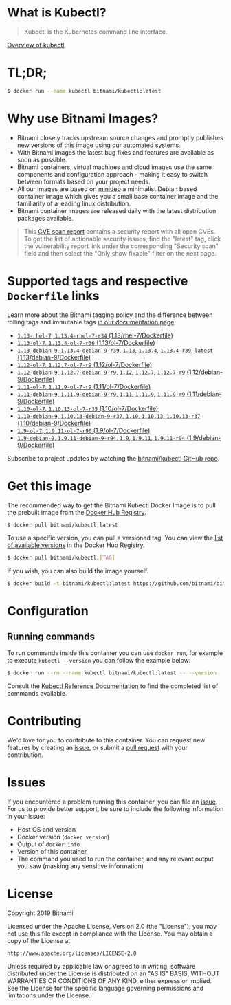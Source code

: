 
# What is Kubectl?

> Kubectl is the Kubernetes command line interface.

[Overview of kubectl](https://kubernetes.io/docs/reference/kubectl/overview/)

# TL;DR;

```bash
$ docker run --name kubectl bitnami/kubectl:latest
```

# Why use Bitnami Images?

* Bitnami closely tracks upstream source changes and promptly publishes new versions of this image using our automated systems.
* With Bitnami images the latest bug fixes and features are available as soon as possible.
* Bitnami containers, virtual machines and cloud images use the same components and configuration approach - making it easy to switch between formats based on your project needs.
* All our images are based on [minideb](https://github.com/bitnami/minideb) a minimalist Debian based container image which gives you a small base container image and the familiarity of a leading linux distribution.
* Bitnami container images are released daily with the latest distribution packages available.


> This [CVE scan report](https://quay.io/repository/bitnami/kubectl?tab=tags) contains a security report with all open CVEs. To get the list of actionable security issues, find the "latest" tag, click the vulnerability report link under the corresponding "Security scan" field and then select the "Only show fixable" filter on the next page.

# Supported tags and respective `Dockerfile` links

Learn more about the Bitnami tagging policy and the difference between rolling tags and immutable tags [in our documentation page](https://docs.bitnami.com/containers/how-to/understand-rolling-tags-containers/).


* [`1.13-rhel-7`, `1.13.4-rhel-7-r34` (1.13/rhel-7/Dockerfile)](https://github.com/bitnami/bitnami-docker-kubectl/blob/1.13.4-rhel-7-r34/1.13/rhel-7/Dockerfile)
* [`1.13-ol-7`, `1.13.4-ol-7-r36` (1.13/ol-7/Dockerfile)](https://github.com/bitnami/bitnami-docker-kubectl/blob/1.13.4-ol-7-r36/1.13/ol-7/Dockerfile)
* [`1.13-debian-9`, `1.13.4-debian-9-r39`, `1.13`, `1.13.4`, `1.13.4-r39`, `latest` (1.13/debian-9/Dockerfile)](https://github.com/bitnami/bitnami-docker-kubectl/blob/1.13.4-debian-9-r39/1.13/debian-9/Dockerfile)
* [`1.12-ol-7`, `1.12.7-ol-7-r9` (1.12/ol-7/Dockerfile)](https://github.com/bitnami/bitnami-docker-kubectl/blob/1.12.7-ol-7-r9/1.12/ol-7/Dockerfile)
* [`1.12-debian-9`, `1.12.7-debian-9-r9`, `1.12`, `1.12.7`, `1.12.7-r9` (1.12/debian-9/Dockerfile)](https://github.com/bitnami/bitnami-docker-kubectl/blob/1.12.7-debian-9-r9/1.12/debian-9/Dockerfile)
* [`1.11-ol-7`, `1.11.9-ol-7-r9` (1.11/ol-7/Dockerfile)](https://github.com/bitnami/bitnami-docker-kubectl/blob/1.11.9-ol-7-r9/1.11/ol-7/Dockerfile)
* [`1.11-debian-9`, `1.11.9-debian-9-r9`, `1.11`, `1.11.9`, `1.11.9-r9` (1.11/debian-9/Dockerfile)](https://github.com/bitnami/bitnami-docker-kubectl/blob/1.11.9-debian-9-r9/1.11/debian-9/Dockerfile)
* [`1.10-ol-7`, `1.10.13-ol-7-r35` (1.10/ol-7/Dockerfile)](https://github.com/bitnami/bitnami-docker-kubectl/blob/1.10.13-ol-7-r35/1.10/ol-7/Dockerfile)
* [`1.10-debian-9`, `1.10.13-debian-9-r37`, `1.10`, `1.10.13`, `1.10.13-r37` (1.10/debian-9/Dockerfile)](https://github.com/bitnami/bitnami-docker-kubectl/blob/1.10.13-debian-9-r37/1.10/debian-9/Dockerfile)
* [`1.9-ol-7`, `1.9.11-ol-7-r96` (1.9/ol-7/Dockerfile)](https://github.com/bitnami/bitnami-docker-kubectl/blob/1.9.11-ol-7-r96/1.9/ol-7/Dockerfile)
* [`1.9-debian-9`, `1.9.11-debian-9-r94`, `1.9`, `1.9.11`, `1.9.11-r94` (1.9/debian-9/Dockerfile)](https://github.com/bitnami/bitnami-docker-kubectl/blob/1.9.11-debian-9-r94/1.9/debian-9/Dockerfile)

Subscribe to project updates by watching the [bitnami/kubectl GitHub repo](https://github.com/bitnami/bitnami-docker-kubectl).

# Get this image

The recommended way to get the Bitnami Kubectl Docker Image is to pull the prebuilt image from the [Docker Hub Registry](https://hub.docker.com/r/bitnami/kubectl).

```bash
$ docker pull bitnami/kubectl:latest
```

To use a specific version, you can pull a versioned tag. You can view the [list of available versions](https://hub.docker.com/r/bitnami/kubectl/tags/) in the Docker Hub Registry.

```bash
$ docker pull bitnami/kubectl:[TAG]
```

If you wish, you can also build the image yourself.

```bash
$ docker build -t bitnami/kubectl:latest https://github.com/bitnami/bitnami-docker-kubectl.git
```

# Configuration

## Running commands

To run commands inside this container you can use `docker run`, for example to execute `kubectl --version` you can follow the example below:

```bash
$ docker run --rm --name kubectl bitnami/kubectl:latest -- --version
```

Consult the [Kubectl Reference Documentation](https://kubernetes.io/docs/reference/generated/kubectl/kubectl-commands) to find the completed list of commands available.

# Contributing

We'd love for you to contribute to this container. You can request new features by creating an [issue](https://github.com/bitnami/bitnami-docker-kubectl/issues), or submit a [pull request](https://github.com/bitnami/bitnami-docker-kubectl/pulls) with your contribution.

# Issues

If you encountered a problem running this container, you can file an [issue](https://github.com/bitnami/bitnami-docker-kubectl/issues). For us to provide better support, be sure to include the following information in your issue:

- Host OS and version
- Docker version (`docker version`)
- Output of `docker info`
- Version of this container
- The command you used to run the container, and any relevant output you saw (masking any sensitive information)

# License

Copyright 2019 Bitnami

Licensed under the Apache License, Version 2.0 (the "License");
you may not use this file except in compliance with the License.
You may obtain a copy of the License at

    http://www.apache.org/licenses/LICENSE-2.0

Unless required by applicable law or agreed to in writing, software
distributed under the License is distributed on an "AS IS" BASIS,
WITHOUT WARRANTIES OR CONDITIONS OF ANY KIND, either express or implied.
See the License for the specific language governing permissions and
limitations under the License.
